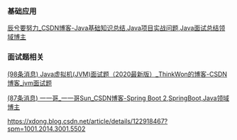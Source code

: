 ### 基础应用

[辰兮要努力_CSDN博客-Java基础知识总结,Java项目实战问题,Java面试总结领域博主](https://blog.csdn.net/weixin_45393094)

### 面试题相关

[(98条消息) Java虚拟机(JVM)面试题（2020最新版）_ThinkWon的博客-CSDN博客_jvm面试题](https://thinkwon.blog.csdn.net/article/details/104390752)

[(87条消息) 一一哥_一一哥Sun_CSDN博客-Spring Boot 2,SpringBoot,Java领域博主](https://yiyige.blog.csdn.net/)

https://xdong.blog.csdn.net/article/details/122918467?spm=1001.2014.3001.5502

